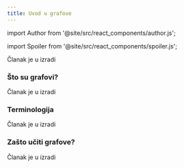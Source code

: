 ```yaml
---
title: Uvod u grafove
---
```


import Author from '@site/src/react_components/author.js';

import Spoiler from '@site/src/react_components/spoiler.js';

<Author authorName='Ime Prezime' githubUsername='x-fer'/>

Članak je u izradi

### Što su grafovi?

Članak je u izradi

### Terminologija

Članak je u izradi

### Zašto učiti grafove?

Članak je u izradi